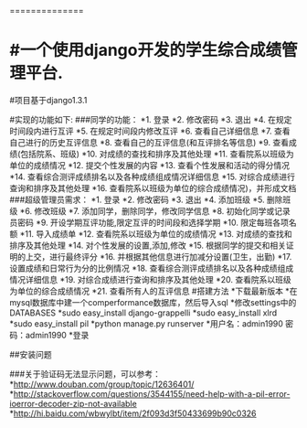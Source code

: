 ==============

#一个使用django开发的学生综合成绩管理平台.
=========================================

#项目基于django1.3.1

#实现的功能如下:
###同学的功能：
*1. 登录
*2. 修改密码
*3. 退出
*4. 在规定时间段内进行互评
*5. 在规定时间段内修改互评
*6. 查看自己详细信息
*7. 查看自己进行的历史互评信息
*8. 查看自己的互评信息(和互评排名等信息)
*9. 查看成绩(包括院系、班级)
*10. 对成绩的查找和排序及其他处理
*11. 查看院系以班级为单位的成绩情况
*12. 提交个性发展的内容
*13. 查看个性发展和活动的得分情况
*14. 查看综合测评成绩排名以及各种成绩组成情况详细信息
*15. 对综合成绩进行查询和排序及其他处理
*16. 查看院系以班级为单位的综合成绩情况)，并形成文档
###超级管理员需求：
*1. 登录
*2. 修改密码
*3. 退出
*4. 添加班级
*5. 删除班级
*6. 修改班级
*7. 添加同学，删除同学，修改同学信息
*8. 初始化同学或记录员密码
*9. 开设学期互评功能,限定互评的时间段和选择学期
*10. 限定每班各项名额
*11. 导入成绩单
*12. 查看院系以班级为单位的成绩情况
*13. 对成绩的查找和排序及其他处理
*14. 对个性发展的设置,添加,修改
*15. 根据同学的提交和相关证明的上交，进行最终评分
*16. 并根据其他信息进行加减分设置(卫生，出勤)
*17. 设置成绩和日常行为分的比例情况
*18. 查看综合测评成绩排名以及各种成绩组成情况详细信息
*19. 对综合成绩进行查询和排序及其他处理
*20. 查看院系以班级为单位的综合成绩情况
*21. 查看所有人的互评信息
#搭建方法
*下载最新版本
*在mysql数据库中建一个comperformance数据库，然后导入sql
*修改settings中的DATABASES
*sudo easy_install django-grappelli
*sudo easy_install xlrd
*sudo easy_install pil
*python manage.py runserver
*用户名：admin1990 密码：admin1990
*登录

##安装问题

###关于验证码无法显示问题，可以参考：
*http://www.douban.com/group/topic/12636401/
*http://stackoverflow.com/questions/3544155/need-help-with-a-pil-error-ioerror-decoder-zip-not-available
*http://hi.baidu.com/wbwylbt/item/2f093d3f50433699b90c0326

